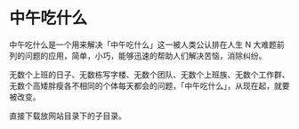 ﻿# 中午吃什么

中午吃什么是一个用来解决「中午吃什么」这一被人类公认排在人生 N 大难题前列的问题的应用，简单，小巧，能够迅速的帮助人们解决苦恼，消除纠纷。

无数个上班的日子、无数栋写字楼、无数个团队、无数个上班族、无数个工作群、无数个高矮胖瘦各不相同的个体每天都会的问题，「中午吃什么」，从现在起，就要被改变。

直接下载放网站目录下的子目录。
